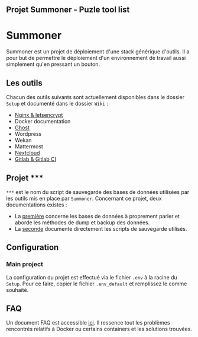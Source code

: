 Projet Summoner - Puzle tool list
---

# Summoner

Summoner est un projet de déploiement d'une stack générique d'outils. Il a pour but de permettre le déploiement d'un environnement de travail aussi simplement qu'en pressant un bouton.

## Les outils

Chacun des outils suivants sont actuellement disponibles dans le dossier `Setup` et documenté dans le dossier `Wiki` :
* [Nginx & letsencrypt](https://gitlab.com/puzle-project/Summoner/blob/master/Wiki/NginxContainer.md)
* Docker documentation
* [Ghost](https://gitlab.com/puzle-project/Summoner/blob/master/Wiki/GhostContainer.md)
* Wordpress
* Wekan
* Mattermost
* [Nextcloud](https://gitlab.com/puzle-project/Summoner/blob/master/Wiki/NextcloudContainer.md)
* [Gitlab & Gitlab CI](https://gitlab.com/puzle-project/Summoner/blob/master/Wiki/GitlabContainer.md)

## Projet ***

`***` est le nom du script de sauvegarde des bases de données utilisées par les outils mis en place par `Summoner`. Concernant ce projet, deux documentations existes :
* La [première](https://gitlab.com/puzle-project/Summoner/blob/master/Wiki/Databases) concerne les bases de données à proprement parler et aborde les méthodes de dump et backup des données.
* La [seconde](https://gitlab.com/puzle-project/Summoner/blob/master/Wiki/SaveProject.md) documente directement les scripts de sauvegarde utilisés.

## Configuration
### Main project

La configuration du projet est effectué via le fichier `.env` à la racine du `Setup`. Pour ce faire, copier le fichier `.env_default` et remplissez le comme souhaité.

## FAQ

Un document FAQ est accessible [ici](../blob/master/Wiki/FAQ.md). Il ressence tout les problèmes rencontrés relatifs à Docker ou certains containers et les solutions trouvées.
